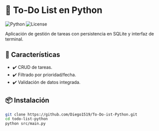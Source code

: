 # 🐍 To-Do List en Python

![Python](https://img.shields.io/badge/Python-3.10%2B-blue)
![License](https://img.shields.io/badge/License-MIT-green)

Aplicación de gestión de tareas con persistencia en SQLite y interfaz de terminal.

## 🚀 Características
- ✔️ CRUD de tareas.
- ✔️ Filtrado por prioridad/fecha.
- ✔️ Validación de datos integrada.

## 📦 Instalación
```bash
git clone https://github.com/Diego1519/To-Do-ist-Python.git
cd todo-list-python
python src/main.py
